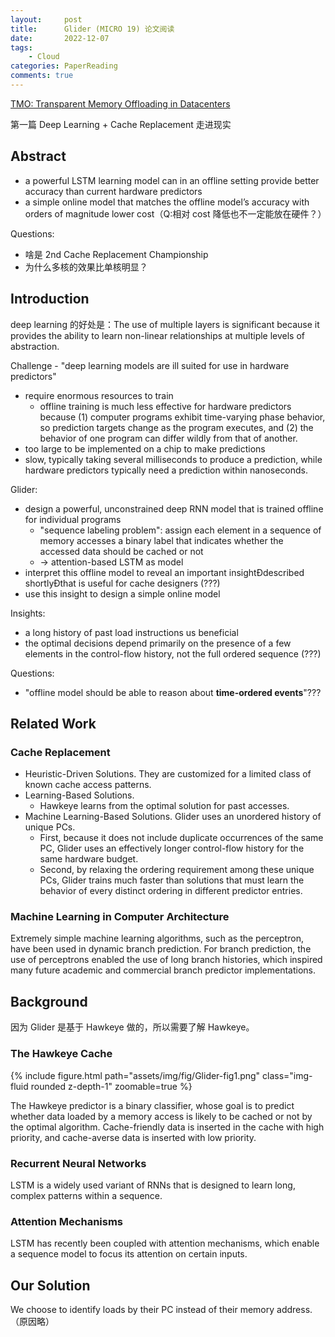 ```yaml
---
layout:     post
title:      Glider (MICRO 19) 论文阅读
date:       2022-12-07
tags:
    - Cloud
categories: PaperReading
comments: true
---
```


[TMO: Transparent Memory Offloading in Datacenters](https://www.pdl.cmu.edu/ftp/NVM/tmo_asplos22.pdf)

第一篇 Deep Learning + Cache Replacement 走进现实

## Abstract

- a powerful LSTM learning model can in an offline setting provide better accuracy than current hardware predictors
- a simple online model that matches the offline model’s accuracy with orders of magnitude lower cost（Q:相对 cost 降低也不一定能放在硬件？）

Questions:

- 啥是 2nd Cache Replacement Championship
- 为什么多核的效果比单核明显？

## Introduction

deep learning 的好处是：The use of multiple layers is significant because it provides the ability to learn non-linear relationships at multiple levels of abstraction.

Challenge - "deep learning models are ill suited for use in hardware predictors"

- require enormous resources to train
  - offline training is much less effective for hardware predictors because (1) computer programs exhibit time-varying phase behavior, so prediction targets change as the program executes, and (2) the behavior of one program can differ wildly from that of another.
- too large to be implemented on a chip to make predictions
- slow, typically taking several milliseconds to produce a prediction, while hardware predictors typically need a prediction within nanoseconds.

Glider:

- design a powerful, unconstrained deep RNN model that is trained offline for individual programs
  - "sequence labeling problem": assign each element in a sequence of memory accesses a binary label that indicates whether the accessed data should be cached or not
  - -> attention-based LSTM as model
- interpret this offline model to reveal an important insightÐdescribed shortlyÐthat is useful for cache designers (???)
- use this insight to design a simple online model

Insights:

- a long history of past load instructions us beneficial
- the optimal decisions depend primarily on the presence of a few elements in the control-flow history, not the full ordered sequence (???)

Questions:

- "offline model should be able to reason about **time-ordered events**"???

## Related Work

### Cache Replacement

- Heuristic-Driven Solutions. They are customized for a limited class of known cache access patterns.
- Learning-Based Solutions. 
  - Hawkeye learns from the optimal solution for past accesses.
- Machine Learning-Based Solutions. Glider uses an unordered history of unique PCs.
  - First, because it does not include duplicate occurrences of the same PC, Glider uses an effectively longer control-flow history for the same hardware budget.
  - Second, by relaxing the ordering requirement among these unique PCs, Glider trains much faster than solutions that must learn the behavior of every distinct ordering in different predictor entries.

### Machine Learning in Computer Architecture

Extremely simple machine learning algorithms, such as the perceptron, have been used in dynamic branch prediction. For branch prediction, the use of perceptrons enabled the use of long branch histories, which inspired many future academic and commercial branch predictor implementations.

## Background

因为 Glider 是基于 Hawkeye 做的，所以需要了解 Hawkeye。

### The Hawkeye Cache

{% include figure.html path="assets/img/fig/Glider-fig1.png" class="img-fluid rounded z-depth-1" zoomable=true %}

The Hawkeye predictor is a binary classifier, whose goal is to predict whether data loaded by a memory access is likely to be cached or not by the optimal algorithm. Cache-friendly data is inserted in the cache with high priority, and cache-averse data is inserted with low priority.

### Recurrent Neural Networks

LSTM is a widely used variant of RNNs that is designed to learn long, complex patterns within a sequence.

### Attention Mechanisms

LSTM has recently been coupled with attention mechanisms, which enable a sequence model to focus its attention on certain inputs.

## Our Solution

We choose to identify loads by their PC instead of their memory address.（原因略）

